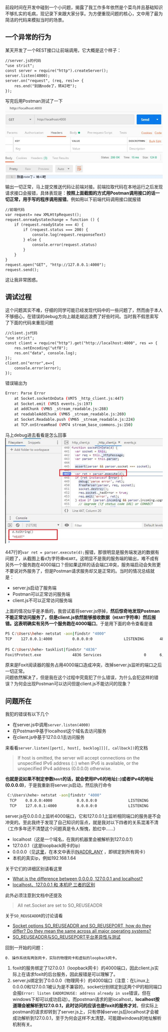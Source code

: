 前段时间在开发中碰到一个小问题，揭露了我工作多年依然是个菜鸟并且基础知识不够扎实的毛病，现记录下来跟大家分享。为方便重现问题的核心，文中用了最为简洁的代码来模拟当时的场景。

## 一个异常的行为
某天开发了一个REST接口让前端调用，它大概是这个样子：
```JS
//server.js的代码
"use strict";
const server = require("http").createServer();
server.listen(4000);
server.on("request", (req, res)=> {
    res.end("别搞node了，转AI吧");
});
```
写完后用Postman测试了一下  
![ip_address_issue.jpg](../../imgs/ip_address_issue.jpg)  
输出一切正常，马上提交推送代码让前端对接。前端拉取代码在本地运行之后发现请求接口会报错，具体表现是：**按照上面截图的方式用Postman调用接口的话一切正常，用手写的程序调用报错**。例如用以下前端代码调用接口就报错

```JS
//前端代码
var request= new XMLHttpRequest();
request.onreadystatechange = function () {
    if (request.readyState === 4) {
        if (request.status === 200) {
            console.log(request.responseText)
        } else {
            console.error(request.status)
        }
    }
}
request.open("GET", "http://127.0.0.1:4000");
request.send();
```
这让我非常困惑。

## 调试过程
这个问题其实不难，仔细的同学可能已经发现代码中的一些问题了，然而由于本人不够细心，在错误的debug方向上越走越远浪费了好些时间。当时我不假思索写了下面的代码来重现问题
```JS
//client.js代码
"use strict";
const client = require("http").get("http://localhost:4000", res => {
    res.setEncoding("utf8");
    res.on("data", console.log);
});
client.on("error",e=>{
    console.error(error);
});
```
错误输出为
```bash
Error: Parse Error
    at Socket.socketOnData (VM75 _http_client.js:447)
    at Socket.emit (VM15 events.js:197)
    at addChunk (VM65 _stream_readable.js:288)
    at readableAddChunk (VM65 _stream_readable.js:269)
    at Socket.Readable.push (VM65 _stream_readable.js:224)
    at TCP.onStreamRead (VM74 stream_base_commons.js:150)
```
马上debug进去看看是怎么回事  
![ip_address_issue2.jpg](../../imgs/ip_address_issue2.jpg)  

447行的`var ret = parser.execute(d);`报错，那很明显是服务端发送的数据有问题了，从截图上看`d`为字符串`HEART`。这明显不是我的服务端的输出，难不成有另外一个服务跑在4000端口？但如果这样的话会端口冲突，服务端启动会失败更不要说对外服务了，但是Postman请求服务却又是正常的。当时的情况总结就是：

* server.js启动了服务端
* Postman可以正常访问服务端
* client.js不可以正常访问服务端

上面的情况似乎是矛盾的，我尝试着将server.js停掉，**然后惊奇地发现Postman不能正常访问服务了，但是client.js依然能够接收数据（`HEART`字符串）然后报错。这表明确实有另外一个服务跑在4000端口**。于是用下面的命令查看是谁
```bash
PS C:\Users\hehe> netstat -aon|findstr "4000"
TCP    127.0.0.1:4000         0.0.0.0:0              LISTENING       4836

PS C:\Users\hehe> tasklist|findstr "4836"
FoxitProtect.exe              4836 Services                   0      6,472 K
```

原来是Foxit阅读器的服务占用4000端口造成冲突，改掉server.js监听的端口之后一切正常。  
问题依然解决了，但是我在这个过程中究竟犯了什么错误，为什么会犯这样的错误？为何会出现Postman可以访问但是client.js不能访问的现象？


## 问题所在
我犯的错误有以下几个
* 在server.js中调用`server.listen(4000)`
* 在Postman中基于localhost这个域名去访问服务
* 在client.js中基于127.0.0.1去访问服务

来看看`server.listen([port[, host[, backlog]]][, callback])`的文档
> If host is omitted, the server will accept connections on the unspecified IPv6 address (::) when IPv6 is available, or the unspecified IPv4 address (0.0.0.0) otherwise.  

**也就是说如果不制定参数`host`的话，就会使用IPv6的地址(::)或者IPv4的地址(0.0.0.0)**，于是我重新将server.js启动，然后执行命令

```bash
 C:\Users\hehe> netstat -aon|findstr "4000"
  TCP    0.0.0.0:4000           0.0.0.0:0              LISTENING       13176
  TCP    127.0.0.1:4000         0.0.0.0:0              LISTENING       4836
```
server.js在0.0.0.0上监听4000端口，它和127.0.0.1上监听相同端口的服务是不会冲突的。至此我终于发现了自己知识的盲点，就是我对以下四者的关系混淆不清（工作多年还不清楚这个问题真是令人惭愧，脸红中......）
* localhost（这是一个域名，在我的机器里会被解析到127.0.0.1）
* 127.0.0.1（这是loopback网卡的ip）
* 0.0.0.0（见[这里](https://en.wikipedia.org/wiki/0.0.0.0)，在本文中表示[INADDR_ANY](https://stackoverflow.com/questions/16508685/understanding-inaddr-any-for-socket-programming) ，即绑定到所有网卡）
* 本机的真实ip，例如192.168.1.64

关于它们的详细区别请看这里
* [What is the difference between 0.0.0.0, 127.0.0.1 and localhost?](https://stackoverflow.com/questions/20778771/what-is-the-difference-between-0-0-0-0-127-0-0-1-and-localhost)
* [localhost、127.0.0.1 和 本机IP 三者的区别](https://www.zhihu.com/question/23940717)

此外必须注意到文档中还提及
>All net.Socket are set to SO_REUSEADDR   

关于`SO_REUSEADDR`的讨论请看
* [Socket options SO_REUSEADDR and SO_REUSEPORT, how do they differ? Do they mean the same across all major operating systems?](https://stackoverflow.com/questions/14388706/socket-options-so-reuseaddr-and-so-reuseport-how-do-they-differ-do-they-mean-t)  
* [SO_REUSEADDR与SO_REUSEPORT平台差异性与测试](https://www.cnblogs.com/xybaby/p/7341579.html)    



回到一开始的问题：

	0. 操作系统有两张网卡，实际的物理网卡和虚拟的loopback网卡。

1. foxit的服务绑定了127.0.0.1（loopback网卡）的4000端口，因此client.js实际上在请求foxit的后台服务，因此报错是可以理解了。
2. server.js绑定到了0.0.0.0（物理网卡）的4000端口（注意：在Linux上0.0.0.0和127.0.0.1被认为是不兼容的，socket分别绑定到这两个IP的相同端口会报`Error: listen EADDRINUSE: address already in use`错误，但在windows下却可以成功启动）。而postman请求的是localhost，**localhost按道理会被解析到127.0.0.1，此时访问的应该也是foxit的服务才对**。但实际上postman的请求却转到了server.js上，只有停掉server.js后localhost才会被成功解析到127.0.0.1，至于为何会这样不太清楚，可能跟windows的地址解析机制有关。



